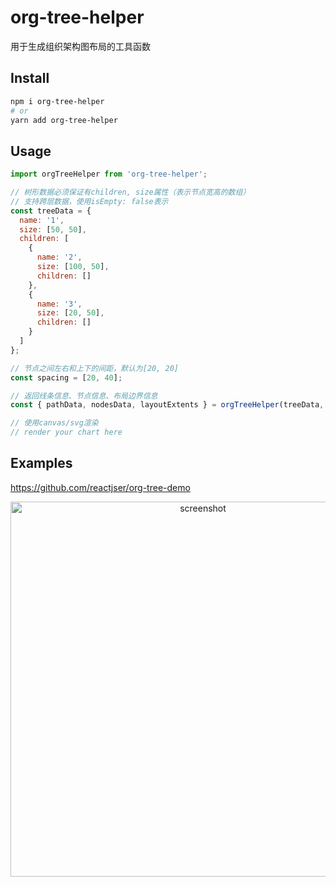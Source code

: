# org-tree-helper

用于生成组织架构图布局的工具函数

## Install

```bash
npm i org-tree-helper
# or
yarn add org-tree-helper
```

## Usage

```javascript
import orgTreeHelper from 'org-tree-helper';

// 树形数据必须保证有children, size属性（表示节点宽高的数组）
// 支持跨层数据，使用isEmpty: false表示
const treeData = {
  name: '1',
  size: [50, 50],
  children: [
    {
      name: '2',
      size: [100, 50],
      children: []
    },
    {
      name: '3',
      size: [20, 50],
      children: []
    }
  ]
};

// 节点之间左右和上下的间距，默认为[20, 20]
const spacing = [20, 40];

// 返回线条信息、节点信息、布局边界信息
const { pathData, nodesData, layoutExtents } = orgTreeHelper(treeData, spacing);

// 使用canvas/svg渲染
// render your chart here
```

## Examples

https://github.com/reactjser/org-tree-demo

<p align='center'>
<img src='https://uploads.codesandbox.io/uploads/user/7824cf44-e95e-41df-a928-7310109a8df0/SwJo-screenshot.png' width='600' alt='screenshot'>
</p>

